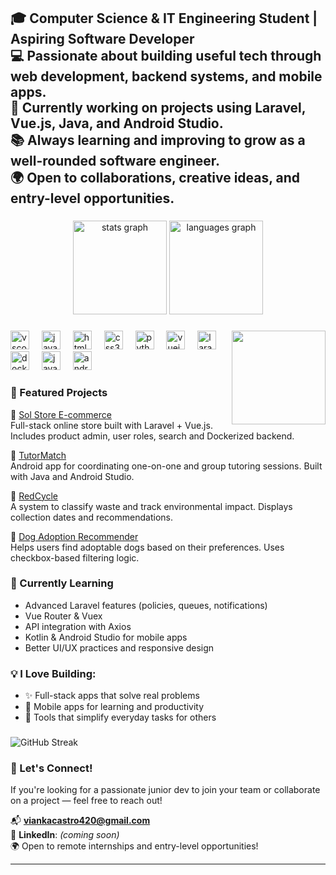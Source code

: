<h2 align="left">
🎓 Computer Science & IT Engineering Student | Aspiring Software Developer<br>
💻 Passionate about building useful tech through web development, backend systems, and mobile apps.<br>
🚀 Currently working on projects using Laravel, Vue.js, Java, and Android Studio.<br>
📚 Always learning and improving to grow as a well-rounded software engineer.<br>
🌍 Open to collaborations, creative ideas, and entry-level opportunities.
</h2>

###

<div align="center">
  <img src="https://github-readme-stats.vercel.app/api?username=Vann06&hide_title=false&hide_rank=false&show_icons=true&include_all_commits=true&count_private=true&disable_animations=false&theme=dracula&locale=en&hide_border=false" height="150" alt="stats graph"  />
  <img src="https://github-readme-stats.vercel.app/api/top-langs?username=Vann06&locale=en&hide_title=false&layout=compact&card_width=320&langs_count=5&theme=dracula&hide_border=false" height="150" alt="languages graph"  />
</div>

###

<img align="right" height="150" src="https://media3.giphy.com/media/v1.Y2lkPTc5MGI3NjExN3Bna3VjMHZ2dnY1cDV2ZDQwNmd0aThmMHgyZWlnNWgyajYwaG5pZyZlcD12MV9pbnRlcm5hbF9naWZfYnlfaWQmY3Q9Zw/lP8ezu4iNVmZYOZn3j/giphy.gif"  />

###

<div align="left">
  <img src="https://cdn.jsdelivr.net/gh/devicons/devicon/icons/vscode/vscode-original.svg" height="30" alt="vscode logo" />
  <img width="12" />
  <img src="https://cdn.jsdelivr.net/gh/devicons/devicon/icons/javascript/javascript-original.svg" height="30" alt="javascript logo" />
  <img width="12" />
  <img src="https://cdn.jsdelivr.net/gh/devicons/devicon/icons/html5/html5-original.svg" height="30" alt="html5 logo" />
  <img width="12" />
  <img src="https://cdn.jsdelivr.net/gh/devicons/devicon/icons/css3/css3-original.svg" height="30" alt="css3 logo" />
  <img width="12" />
  <img src="https://cdn.jsdelivr.net/gh/devicons/devicon/icons/python/python-original.svg" height="30" alt="python logo" />
  <img width="12" />
  <img src="https://cdn.jsdelivr.net/gh/devicons/devicon/icons/vuejs/vuejs-original.svg" height="30" alt="vuejs logo" />
  <img width="12" />
  <img src="https://cdn.jsdelivr.net/gh/devicons/devicon/icons/laravel/laravel-plain-wordmark.svg" height="30" alt="laravel logo" />
  <img width="12" />
  <img src="https://cdn.jsdelivr.net/gh/devicons/devicon/icons/docker/docker-original.svg" height="30" alt="docker logo" />
  <img width="12" />
  <img src="https://cdn.jsdelivr.net/gh/devicons/devicon/icons/java/java-original.svg" height="30" alt="java logo" />
  <img width="12" />
  <img src="https://cdn.jsdelivr.net/gh/devicons/devicon/icons/android/android-original.svg" height="30" alt="android logo" />
</div>

###

### 📌 Featured Projects

🔹 [Sol Store E-commerce](https://github.com/Vann06/sol-store-ecommerce)  
Full-stack online store built with Laravel + Vue.js. Includes product admin, user roles, search and Dockerized backend.

🔹 [TutorMatch](https://github.com/Vann06/TutorMatch)  
Android app for coordinating one-on-one and group tutoring sessions. Built with Java and Android Studio.

🔹 [RedCycle](https://github.com/Vann06/RedCycle0)  
A system to classify waste and track environmental impact. Displays collection dates and recommendations.

🔹 [Dog Adoption Recommender](https://github.com/Ricgo01/Proyecto_Sistema_De_Recomendaciones)  
Helps users find adoptable dogs based on their preferences. Uses checkbox-based filtering logic.

###

### 🚧 Currently Learning

- Advanced Laravel features (policies, queues, notifications)  
- Vue Router & Vuex  
- API integration with Axios  
- Kotlin & Android Studio for mobile apps  
- Better UI/UX practices and responsive design  

###

### 💡 I Love Building:

- ✨ Full-stack apps that solve real problems  
- 📱 Mobile apps for learning and productivity  
- 🧠 Tools that simplify everyday tasks for others  

###

![GitHub Streak](https://streak-stats.demolab.com?user=Vann06&theme=dracula&hide_border=true)

###

### 🤝 Let's Connect!
If you're looking for a passionate junior dev to join your team or collaborate on a project — feel free to reach out!

📬 **viankacastro420@gmail.com**  
🔗 **LinkedIn**: *(coming soon)*  
🌍 Open to remote internships and entry-level opportunities!

---

